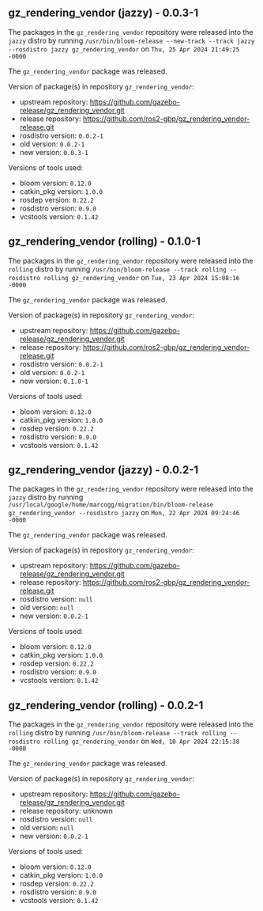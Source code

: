 ## gz_rendering_vendor (jazzy) - 0.0.3-1

The packages in the `gz_rendering_vendor` repository were released into the `jazzy` distro by running `/usr/bin/bloom-release --new-track --track jazzy --rosdistro jazzy gz_rendering_vendor` on `Thu, 25 Apr 2024 21:49:25 -0000`

The `gz_rendering_vendor` package was released.

Version of package(s) in repository `gz_rendering_vendor`:

- upstream repository: https://github.com/gazebo-release/gz_rendering_vendor.git
- release repository: https://github.com/ros2-gbp/gz_rendering_vendor-release.git
- rosdistro version: `0.0.2-1`
- old version: `0.0.2-1`
- new version: `0.0.3-1`

Versions of tools used:

- bloom version: `0.12.0`
- catkin_pkg version: `1.0.0`
- rosdep version: `0.22.2`
- rosdistro version: `0.9.0`
- vcstools version: `0.1.42`


## gz_rendering_vendor (rolling) - 0.1.0-1

The packages in the `gz_rendering_vendor` repository were released into the `rolling` distro by running `/usr/bin/bloom-release --track rolling --rosdistro rolling gz_rendering_vendor` on `Tue, 23 Apr 2024 15:08:16 -0000`

The `gz_rendering_vendor` package was released.

Version of package(s) in repository `gz_rendering_vendor`:

- upstream repository: https://github.com/gazebo-release/gz_rendering_vendor.git
- release repository: https://github.com/ros2-gbp/gz_rendering_vendor-release.git
- rosdistro version: `0.0.2-1`
- old version: `0.0.2-1`
- new version: `0.1.0-1`

Versions of tools used:

- bloom version: `0.12.0`
- catkin_pkg version: `1.0.0`
- rosdep version: `0.22.2`
- rosdistro version: `0.9.0`
- vcstools version: `0.1.42`


## gz_rendering_vendor (jazzy) - 0.0.2-1

The packages in the `gz_rendering_vendor` repository were released into the `jazzy` distro by running `/usr/local/google/home/marcogg/migration/bin/bloom-release gz_rendering_vendor --rosdistro jazzy` on `Mon, 22 Apr 2024 09:24:46 -0000`

The `gz_rendering_vendor` package was released.

Version of package(s) in repository `gz_rendering_vendor`:

- upstream repository: https://github.com/gazebo-release/gz_rendering_vendor.git
- release repository: https://github.com/ros2-gbp/gz_rendering_vendor-release.git
- rosdistro version: `null`
- old version: `null`
- new version: `0.0.2-1`

Versions of tools used:

- bloom version: `0.12.0`
- catkin_pkg version: `1.0.0`
- rosdep version: `0.22.2`
- rosdistro version: `0.9.0`
- vcstools version: `0.1.42`


## gz_rendering_vendor (rolling) - 0.0.2-1

The packages in the `gz_rendering_vendor` repository were released into the `rolling` distro by running `/usr/bin/bloom-release --track rolling --rosdistro rolling gz_rendering_vendor` on `Wed, 10 Apr 2024 22:15:38 -0000`

The `gz_rendering_vendor` package was released.

Version of package(s) in repository `gz_rendering_vendor`:

- upstream repository: https://github.com/gazebo-release/gz_rendering_vendor.git
- release repository: unknown
- rosdistro version: `null`
- old version: `null`
- new version: `0.0.2-1`

Versions of tools used:

- bloom version: `0.12.0`
- catkin_pkg version: `1.0.0`
- rosdep version: `0.22.2`
- rosdistro version: `0.9.0`
- vcstools version: `0.1.42`


